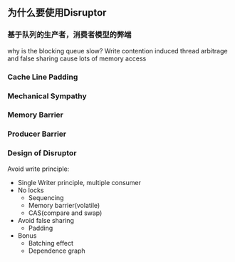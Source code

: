 ## 为什么要使用Disruptor
### 基于队列的生产者，消费者模型的弊端
why is the blocking queue slow? Write contention induced thread arbitrage and false sharing cause lots of memory access
### Cache Line Padding

### Mechanical Sympathy

### Memory Barrier
### Producer Barrier
### Design of Disruptor
Avoid write principle:

* Single Writer principle, multiple consumer
* No locks
    * Sequencing
    * Memory barrier(volatile)
    * CAS(compare and swap)
* Avoid false sharing
    * Padding
* Bonus
    * Batching effect
    * Dependence graph